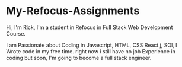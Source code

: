 # My-Refocus-Assignments


Hi, I'm Rick, I'm a student in Refocus in Full Stack Web Development Course.

I am Passionate about Coding in Javascript, HTML, CSS React.j, SQl, I Wrote code in my free time.
right now i still have no job Experience in coding but soon, I'm going to become a full stack engineer.

